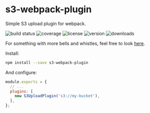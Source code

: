 # s3-webpack-plugin

Simple S3 upload plugin for webpack.

![build status](http://img.shields.io/travis/metalabdesign/css-split-webpack-plugin/master.svg?style=flat)
![coverage](http://img.shields.io/coveralls/metalabdesign/css-split-webpack-plugin/master.svg?style=flat)
![license](http://img.shields.io/npm/l/css-split-webpack-plugin.svg?style=flat)
![version](http://img.shields.io/npm/v/css-split-webpack-plugin.svg?style=flat)
![downloads](http://img.shields.io/npm/dm/css-split-webpack-plugin.svg?style=flat)

For something with more bells and whistles, feel free to look [here](https://github.com/MikaAK/s3-plugin-webpack).

Install:

```sh
npm install --save s3-webpack-plugin
```

And configure:

```javascript
module.exports = {
  // ...
  plugins: [
    new S3UploadPlugin('s3://my-bucket'),
  ],
};
```
